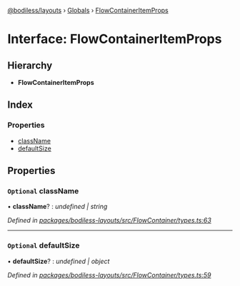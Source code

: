 [@bodiless/layouts](../README.md) › [Globals](../globals.md) › [FlowContainerItemProps](flowcontaineritemprops.md)

# Interface: FlowContainerItemProps

## Hierarchy

* **FlowContainerItemProps**

## Index

### Properties

* [className](flowcontaineritemprops.md#optional-classname)
* [defaultSize](flowcontaineritemprops.md#optional-defaultsize)

## Properties

### `Optional` className

• **className**? : *undefined | string*

*Defined in [packages/bodiless-layouts/src/FlowContainer/types.ts:63](https://github.com/Guilherme-Almeida-Zeni/Bodiless-JS/blob/f8782b4b/packages/bodiless-layouts/src/FlowContainer/types.ts#L63)*

___

### `Optional` defaultSize

• **defaultSize**? : *undefined | object*

*Defined in [packages/bodiless-layouts/src/FlowContainer/types.ts:59](https://github.com/Guilherme-Almeida-Zeni/Bodiless-JS/blob/f8782b4b/packages/bodiless-layouts/src/FlowContainer/types.ts#L59)*
